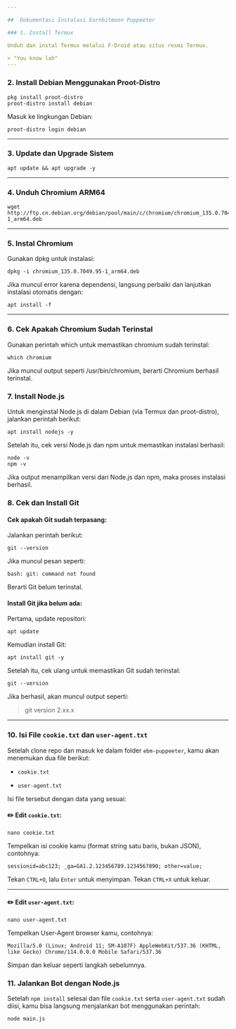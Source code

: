 ```yaml
---

##  Dokumentasi Instalasi Earnbitmoon Puppeeter

### 1. Install Termux

Unduh dan instal Termux melalui F-Droid atau situs resmi Termux.

> "You know lah"
---
```

### 2. Install Debian Menggunakan Proot-Distro

    pkg install proot-distro
    proot-distro install debian

Masuk ke lingkungan Debian:

    proot-distro login debian
---

###  3. Update dan Upgrade Sistem

    apt update && apt upgrade -y

---

###  4. Unduh Chromium ARM64

    wget http://ftp.cn.debian.org/debian/pool/main/c/chromium/chromium_135.0.7049.95-1_arm64.deb
---

### 5. Instal Chromium

Gunakan dpkg untuk instalasi:

    dpkg -i chromium_135.0.7049.95-1_arm64.deb

Jika muncul error karena dependensi, langsung perbaiki dan lanjutkan instalasi otomatis dengan:

    apt install -f


---

### 6. Cek Apakah Chromium Sudah Terinstal

Gunakan perintah which untuk memastikan chromium sudah terinstal:

    which chromium

Jika muncul output seperti /usr/bin/chromium, berarti Chromium berhasil terinstal.

### 7. Install Node.js

Untuk menginstal Node.js di dalam Debian (via Termux dan proot-distro), jalankan perintah berikut:

`apt install nodejs -y` 

Setelah itu, cek versi Node.js dan npm untuk memastikan instalasi berhasil:

    node -v
    npm -v

Jika output menampilkan versi dari Node.js dan npm, maka proses instalasi berhasil.

### 8. Cek dan Install Git

#### Cek apakah Git sudah terpasang:

Jalankan perintah berikut:

    git --version 

Jika muncul pesan seperti:

`bash: git: command not found` 

Berarti Git belum terinstal.

#### Install Git jika belum ada:

Pertama, update repositori:

    apt update

Kemudian install Git:

    apt install git -y

Setelah itu, cek ulang untuk memastikan Git sudah terinstal:

    git --version

Jika berhasil, akan muncul output seperti:

> git version 2.xx.x

---
### 10. Isi File `cookie.txt` dan `user-agent.txt`

Setelah clone repo dan masuk ke dalam folder `ebm-puppeeter`, kamu akan menemukan dua file berikut:

-   `cookie.txt`
    
-   `user-agent.txt`
    

Isi file tersebut dengan data yang sesuai:

#### ✏️ Edit `cookie.txt`:

    nano cookie.txt

Tempelkan isi cookie kamu (format string satu baris, bukan JSON), contohnya:

`sessionid=abc123; _ga=GA1.2.123456789.1234567890; other=value;` 

Tekan `CTRL+O`, lalu `Enter` untuk menyimpan. Tekan `CTRL+X` untuk keluar.

----------

#### ✏️ Edit `user-agent.txt`:

    nano user-agent.txt

Tempelkan User-Agent browser kamu, contohnya:

`Mozilla/5.0 (Linux; Android 11; SM-A107F) AppleWebKit/537.36 (KHTML, like Gecko) Chrome/114.0.0.0 Mobile Safari/537.36` 

Simpan dan keluar seperti langkah sebelumnya.

### 11. Jalankan Bot dengan Node.js

Setelah `npm install` selesai dan file `cookie.txt` serta `user-agent.txt` sudah diisi, kamu bisa langsung menjalankan bot menggunakan perintah:

    node main.js
